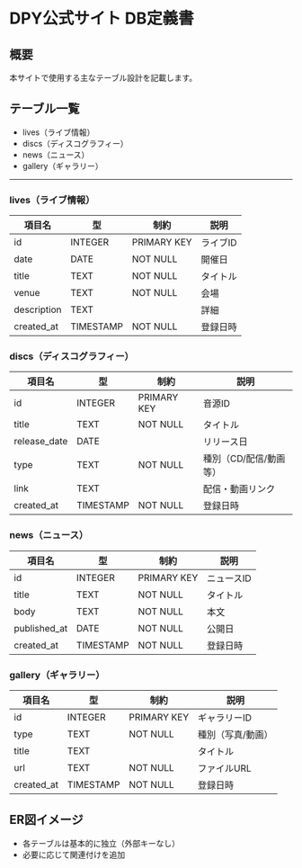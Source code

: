 # DPY公式サイト DB定義書

## 概要
本サイトで使用する主なテーブル設計を記載します。

## テーブル一覧
- lives（ライブ情報）
- discs（ディスコグラフィー）
- news（ニュース）
- gallery（ギャラリー）

---

### lives（ライブ情報）
|項目名|型|制約|説明|
|---|---|---|---|
|id|INTEGER|PRIMARY KEY|ライブID|
|date|DATE|NOT NULL|開催日|
|title|TEXT|NOT NULL|タイトル|
|venue|TEXT|NOT NULL|会場|
|description|TEXT||詳細|
|created_at|TIMESTAMP|NOT NULL|登録日時|

### discs（ディスコグラフィー）
|項目名|型|制約|説明|
|---|---|---|---|
|id|INTEGER|PRIMARY KEY|音源ID|
|title|TEXT|NOT NULL|タイトル|
|release_date|DATE||リリース日|
|type|TEXT|NOT NULL|種別（CD/配信/動画等）|
|link|TEXT||配信・動画リンク|
|created_at|TIMESTAMP|NOT NULL|登録日時|

### news（ニュース）
|項目名|型|制約|説明|
|---|---|---|---|
|id|INTEGER|PRIMARY KEY|ニュースID|
|title|TEXT|NOT NULL|タイトル|
|body|TEXT|NOT NULL|本文|
|published_at|DATE|NOT NULL|公開日|
|created_at|TIMESTAMP|NOT NULL|登録日時|

### gallery（ギャラリー）
|項目名|型|制約|説明|
|---|---|---|---|
|id|INTEGER|PRIMARY KEY|ギャラリーID|
|type|TEXT|NOT NULL|種別（写真/動画）|
|title|TEXT||タイトル|
|url|TEXT|NOT NULL|ファイルURL|
|created_at|TIMESTAMP|NOT NULL|登録日時|

## ER図イメージ
- 各テーブルは基本的に独立（外部キーなし）
- 必要に応じて関連付けを追加
